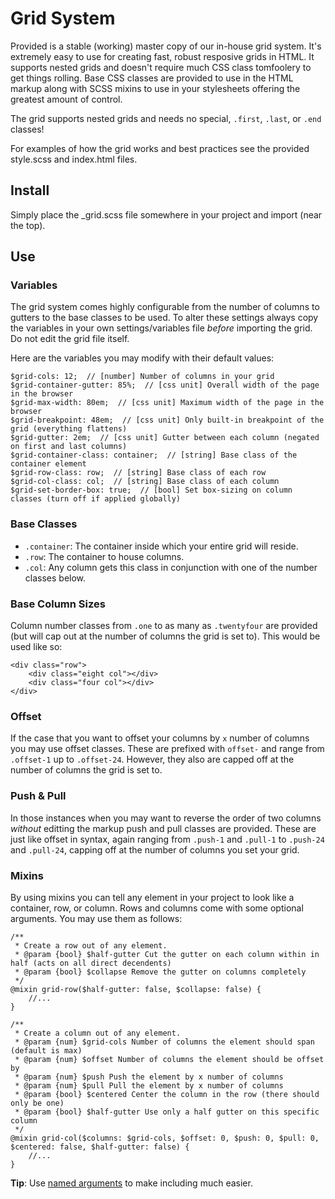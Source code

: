 # Grid System

Provided is a stable (working) master copy of our in-house grid system. It's extremely easy to use for creating fast, robust resposive grids in HTML. It supports nested grids and doesn't require much CSS class tomfoolery to get things rolling. Base CSS classes are provided to use in the HTML markup along with SCSS mixins to use in your stylesheets offering the greatest amount of control.

The grid supports nested grids and needs no special, `.first`, `.last`, or `.end` classes!

For examples of how the grid works and best practices see the provided style.scss and index.html files.

## Install

Simply place the _grid.scss file somewhere in your project and import (near the top).

## Use

### Variables

The grid system comes highly configurable from the number of columns to gutters to the base classes to be used. To alter these settings always copy the variables in your own settings/variables file *before* importing the grid. Do not edit the grid file itself.

Here are the variables you may modify with their default values:

    $grid-cols: 12;  // [number] Number of columns in your grid
    $grid-container-gutter: 85%;  // [css unit] Overall width of the page in the browser
    $grid-max-width: 80em;  // [css unit] Maximum width of the page in the browser
    $grid-breakpoint: 48em;  // [css unit] Only built-in breakpoint of the grid (everything flattens)
    $grid-gutter: 2em;  // [css unit] Gutter between each column (negated on first and last columns)
    $grid-container-class: container;  // [string] Base class of the container element
    $grid-row-class: row;  // [string] Base class of each row
    $grid-col-class: col;  // [string] Base class of each column
    $grid-set-border-box: true;  // [bool] Set box-sizing on column classes (turn off if applied globally)

### Base Classes

* `.container`: The container inside which your entire grid will reside.
* `.row`: The container to house columns.
* `.col`: Any column gets this class in conjunction with one of the number classes below.

### Base Column Sizes

Column number classes from `.one` to as many as `.twentyfour` are provided (but will cap out at the number of columns the grid is set to). This would be used like so:

    <div class="row">
        <div class="eight col"></div>
        <div class="four col"></div>
    </div>

### Offset

If the case that you want to offset your columns by `x` number of columns you may use offset classes. These are prefixed with `offset-` and range from `.offset-1` up to `.offset-24`. However, they also are capped off at the number of columns the grid is set to.

### Push & Pull

In those instances when you may want to reverse the order of two columns *without* editting the markup push and pull classes are provided. These are just like offset in syntax, again ranging from `.push-1` and `.pull-1` to `.push-24` and `.pull-24`, capping off at the number of columns you set your grid.

### Mixins

By using mixins you can tell any element in your project to look like a container, row, or column. Rows and columns come with some optional arguments. You may use them as follows:

    /**
     * Create a row out of any element.
     * @param {bool} $half-gutter Cut the gutter on each column within in half (acts on all direct decendents)
     * @param {bool} $collapse Remove the gutter on columns completely
     */
    @mixin grid-row($half-gutter: false, $collapse: false) {
        //...
    }

    /**
     * Create a column out of any element.
     * @param {num} $grid-cols Number of columns the element should span (default is max)
     * @param {num} $offset Number of columns the element should be offset by
     * @param {num} $push Push the element by x number of columns
     * @param {num} $pull Pull the element by x number of columns
     * @param {bool} $centered Center the column in the row (there should only be one)
     * @param {bool} $half-gutter Use only a half gutter on this specific column
     */
    @mixin grid-col($columns: $grid-cols, $offset: 0, $push: 0, $pull: 0, $centered: false, $half-gutter: false) {
        //...
    }

**Tip**: Use [named arguments](http://sass-lang.com/docs/yardoc/file.SASS_REFERENCE.html#keyword_arguments) to make including much easier.